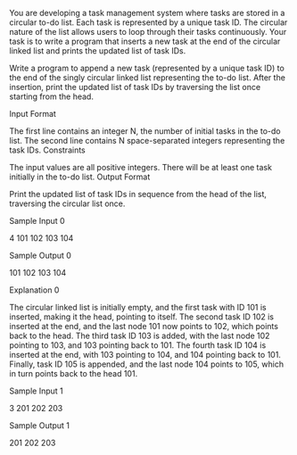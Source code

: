 You are developing a task management system where tasks are stored in a circular to-do list. Each task is represented by a unique task ID. The circular nature of the list allows users to loop through their tasks continuously. Your task is to write a program that inserts a new task at the end of the circular linked list and prints the updated list of task IDs.

Write a program to append a new task (represented by a unique task ID) to the end of the singly circular linked list representing the to-do list. After the insertion, print the updated list of task IDs by traversing the list once starting from the head.

Input Format

The first line contains an integer N, the number of initial tasks in the to-do list.
The second line contains N space-separated integers representing the task IDs.
Constraints

The input values are all positive integers.
There will be at least one task initially in the to-do list.
Output Format

Print the updated list of task IDs in sequence from the head of the list, traversing the circular list once.

Sample Input 0

4
101 102 103 104

Sample Output 0

101 102 103 104

Explanation 0

The circular linked list is initially empty, and the first task with ID 101 is inserted, making it the head, pointing to itself. The second task ID 102 is inserted at the end, and the last node 101 now points to 102, which points back to the head. The third task ID 103 is added, with the last node 102 pointing to 103, and 103 pointing back to 101. The fourth task ID 104 is inserted at the end, with 103 pointing to 104, and 104 pointing back to 101. Finally, task ID 105 is appended, and the last node 104 points to 105, which in turn points back to the head 101.

Sample Input 1

3
201 202 203

Sample Output 1

201 202 203
